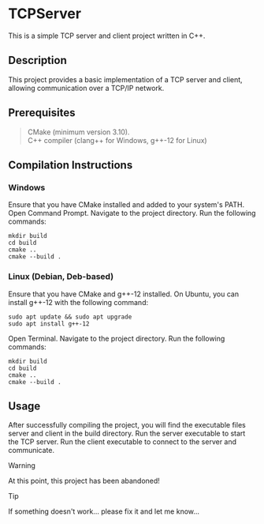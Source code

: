 # TCPServer
This is a simple TCP server and client project written in C++.
## Description
This project provides a basic implementation of a TCP server and client, allowing communication over a TCP/IP network.
## Prerequisites
> CMake (minimum version 3.10).  
> C++ compiler (clang++ for Windows, g++-12 for Linux)
## Compilation Instructions
### Windows
Ensure that you have CMake installed and added to your system's PATH.
Open Command Prompt.
Navigate to the project directory.
Run the following commands:

    mkdir build
    cd build
    cmake ..
    cmake --build .

### Linux (Debian, Deb-based)
Ensure that you have CMake and g++-12 installed.
On Ubuntu, you can install g++-12 with the following command:

    sudo apt update && sudo apt upgrade
    sudo apt install g++-12

Open Terminal.
Navigate to the project directory.
Run the following commands:

    mkdir build
    cd build
    cmake ..
    cmake --build .

## Usage

After successfully compiling the project, you will find the executable files server and client in the build directory.
Run the server executable to start the TCP server.
Run the client executable to connect to the server and communicate.
> [!WARNING] 
> At this point, this project has been abandoned!

> [!TIP]
> If something doesn't work... please fix it and let me know...
